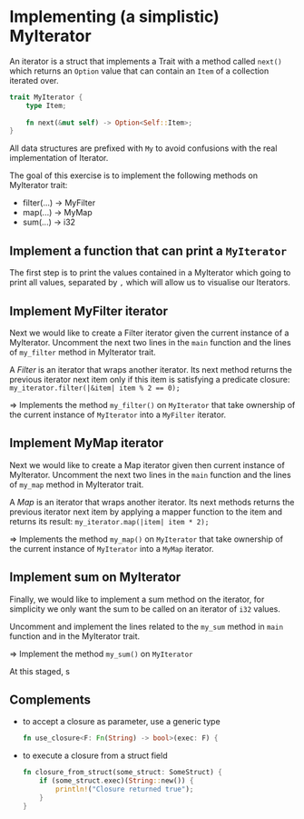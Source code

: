 # Implementing (a simplistic) MyIterator

An iterator is a struct that implements a Trait with a method called `next()` which returns an `Option` value that can contain an `Item` of a collection iterated over.

```rust
trait MyIterator {
    type Item;
    
    fn next(&mut self) -> Option<Self::Item>;
}
```

All data structures are prefixed with `My` to avoid confusions with the real implementation of Iterator.

The goal of this exercise is to implement the following methods on MyIterator trait:
- filter(...) -> MyFilter
- map(...) -> MyMap
- sum(...) -> i32

## Implement a function that can print a `MyIterator`

The first step is to print the values contained in a MyIterator which going to print all values, separated by `,` which will allow us to visualise our Iterators.

## Implement MyFilter iterator

Next we would like to create a Filter iterator given the current instance of a MyIterator. Uncomment the next two lines in the `main` function and the lines of `my_filter` method in MyIterator trait.

A _Filter_ is an iterator that wraps another iterator. Its next method returns the previous iterator next item only if this item is satisfying a predicate closure: `my_iterator.filter(|&item| item % 2 == 0);`

=> Implements the method `my_filter()` on `MyIterator` that take ownership of the current instance of `MyIterator` into a `MyFilter` iterator.

## Implement MyMap iterator

Next we would like to create a Map iterator given then current instance of MyIterator. Uncomment the next two lines in the `main` function and the lines of `my_map` method in MyIterator trait.

A _Map_ is an iterator that wraps another iterator. Its next methods returns the previous iterator next item by applying a mapper function to the item and returns its result: `my_iterator.map(|item| item * 2);`

=> Implements the method `my_map()` on `MyIterator` that take ownership of the current instance of `MyIterator` into a `MyMap` iterator.

## Implement sum on MyIterator

Finally, we would like to implement a sum method on the iterator, for simplicity we only want the sum to be called on an iterator of `i32` values.

Uncomment and implement the lines related to the `my_sum` method in `main` function and in the MyIterator trait.

=> Implement the method `my_sum()` on `MyIterator`

At this staged, s

## Complements

- to accept a closure as parameter, use a generic type
    ```rust
    fn use_closure<F: Fn(String) -> bool>(exec: F) {
    ```
- to execute a closure from a struct field
    ```rust
    fn closure_from_struct(some_struct: SomeStruct) {
        if (some_struct.exec)(String::new()) {
            println!("Closure returned true");
        }
    }
    ```

